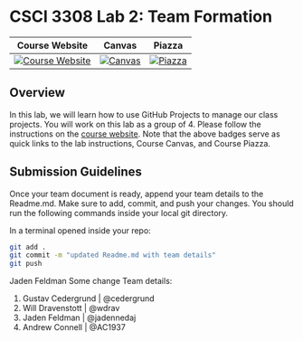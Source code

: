 # CSCI 3308 Lab 2: Team Formation

|                                                Course Website                                                 |                                                   Canvas                                                    |                                              Piazza                                               |
| :-----------------------------------------------------------------------------------------------------------: | :---------------------------------------------------------------------------------------------------------: | :-----------------------------------------------------------------------------------------------: |
| [![Course Website](https://img.shields.io/badge/Labs-Lab2-0A4D99)](https://cuboulder-csci3308.pages.dev/docs/labs/lab2/) | [![Canvas](https://img.shields.io/badge/Canvas-CSCI3308-CFB87C)](https://canvas.colorado.edu/courses/86400) | [![Piazza](https://img.shields.io/badge/-Piazza-3e7aab)](https://piazza.com/class/l6xrg9j9pa37pa) |

## Overview
In this lab, we will learn how to use GitHub Projects to manage our class projects. You will work on this lab as a group of 4. Please follow the instructions on the [course website](https://cuboulder-csci3308.pages.dev/docs/labs/lab2/). Note that the above badges serve as quick links to the lab instructions, Course Canvas, and Course Piazza. 

## Submission Guidelines
Once your team document is ready, append your team details to the Readme.md. Make sure to add, commit, and push your changes. You should run the following commands inside your local git directory.

In a terminal opened inside your repo:

```bash
git add .
git commit -m "updated Readme.md with team details"
git push
```
Jaden Feldman
Some change
Team details:

1. Gustav Cedergrund  | @cedergrund
2. Will Dravenstott   | @wdrav
3. Jaden Feldman      | @jadennedaj
4. Andrew Connell     | @AC1937 
